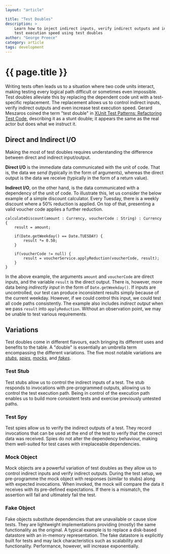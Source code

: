 ```yaml
---
layout: "article"

title: "Test Doubles"
description: >
    Learn how to inject indirect inputs, verify indirect outputs and increase
    test execution speed using test doubles
author: "George Preece"
category: article
tags: development
---
```

# {{ page.title }}

Writing tests often leads us to a situation where two code units interact, making testing every logical path difficult or sometimes even impossible. Test doubles alleviate this by replacing the dependent code unit with a test-specific replacement. The replacement allows us to control indirect inputs, verify indirect outputs and even increase test execution speed. Gerard Meszaros coined the term "test double" in [XUnit Test Patterns: Refactoring Test Code](http://xunitpatterns.com/), describing it as a stunt double; it appears the same as the real actor but does what we instruct it.

## Direct and Indirect I/O
Making the most of test doubles requires understanding the difference between direct and indirect input/output.

**Direct I/O** is the immediate data communicated with the unit of code. That is, the data we _send_ (typically in the form of arguments), whereas the direct output is the data we receive (typically in the form of a return value).

**Indirect I/O**, on the other hand, is the data communicated with a dependency of the unit of code. To illustrate this, let us consider the below example of a simple discount calculator. Every Tuesday, there is a weekly discount where a 50% reduction is applied. On top of that, presenting a valid voucher code applies a further reduction.

```
calculateDiscount(amount : Currency, voucherCode : String) : Currency {
    result = amount;

    if(Date.getWeekday() == Date.TUESDAY) {
        result *= 0.50;
    }

    if(voucherCode != null) {
        result = voucherService.applyReduction(voucherCode, result);
    }
}
```

In the above example, the arguments `amount` and `voucherCode` are direct inputs, and the variable `result` is the direct output. There is, however, more data being _indirectly input_ in the form of `Date.getWeekday()`. If inputs are uncontrolled, our test can produce inconsistent results simply because of the current weekday. However, if we could control this input, we could test all code paths consistently. The example also includes _indirect output_ when we pass `result` into `applyReduction`. Without an observation point, we may be unable to test various requirements.

## Variations
Test doubles come in different flavours, each bringing its different uses and benefits to the table. A "double" is essentially an umbrella term encompassing the different variations. The five most notable variations are [_stubs_](#test-stub), [_spies_](#test-spy), [_mocks_](#mock-object), and [_fakes_](#fake-object).

### Test Stub
Test stubs allow us to control the indirect inputs of a test. The stub responds to invocations with pre-programmed outputs, allowing us to control the test execution path. Being in control of the execution path enables us to build more consistent tests and exercise previously untested paths.

### Test Spy
Test spies allow us to verify the indirect outputs of a test. They record invocations that can be used at the end of the test to verify that the correct data was received. Spies do not alter the dependency behaviour, making them well-suited for test cases with irreplaceable dependencies.

### Mock Object
Mock objects are a powerful variation of test doubles as they allow us to control indirect inputs and verify indirect outputs. During the test setup, we pre-programme the mock object with responses (similar to stubs) along with expected invocations. When invoked, the mock will compare the data it receives with its pre-defined expectations. If there is a mismatch, the assertion will fail and ultimately fail the test.

### Fake Object
Fake objects substitute dependencies that are unavailable or cause slow tests. They are lightweight implementations providing (mostly) the same functionality as the original. A typical example is to replace a disk-based datastore with an in-memory representation. The fake datastore is explicitly built for tests and may lack characteristics such as scalability and functionality. Performance, however, will increase exponentially.
